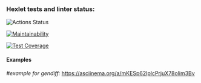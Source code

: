 ### Hexlet tests and linter status:
![Actions Status](https://github.com/JhonnyT18/python-project-lvl2/blob/main/.github/workflows/hexlet-check.yml/badge.svg)


[![Maintainability](https://api.codeclimate.com/v1/badges/12dc053ac6671063f54f/maintainability)](https://codeclimate.com/github/JhonnyT18/python-project-lvl2/maintainability)


[![Test Coverage](https://api.codeclimate.com/v1/badges/12dc053ac6671063f54f/test_coverage)](https://codeclimate.com/github/JhonnyT18/python-project-lvl2/test_coverage)
#### Examples
*#example for gendiff:*
https://asciinema.org/a/mKESp62IplcPrjuX78olim3Bv
